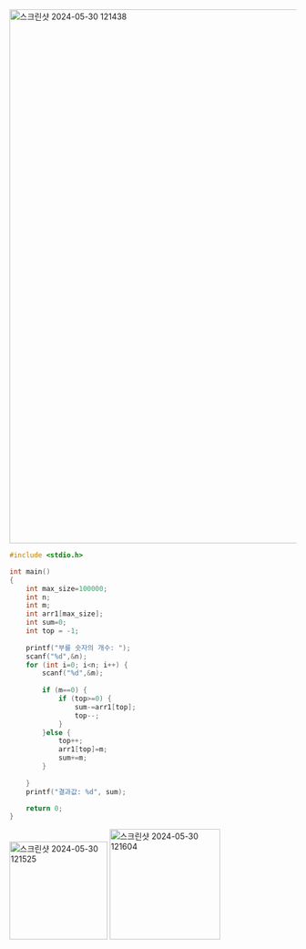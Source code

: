 <img width="938" alt="스크린샷 2024-05-30 121438" src="https://github.com/dawoon1229/algo_problem/assets/164113758/2e821677-8667-4d86-941d-aa62bc56cdda">

```c
#include <stdio.h>

int main()
{
    int max_size=100000;
    int n;
    int m;
    int arr1[max_size];
    int sum=0;
    int top = -1;
    
    printf("부를 숫자의 개수: ");
    scanf("%d",&n);
    for (int i=0; i<n; i++) {
        scanf("%d",&m);
        
        if (m==0) {
            if (top>=0) {
                sum-=arr1[top];
                top--;
            }
        }else {
            top++;
            arr1[top]=m;
            sum+=m;
        }
        
    }
    printf("결과값: %d", sum);

    return 0;
}
```
<img width="172" alt="스크린샷 2024-05-30 121525" src="https://github.com/dawoon1229/algo_problem/assets/164113758/8f2c8107-09e8-46d4-857b-311640bdc5cb">


<img width="194" alt="스크린샷 2024-05-30 121604" src="https://github.com/dawoon1229/algo_problem/assets/164113758/d793333e-e183-4ed5-ab35-63a007358b7d">
